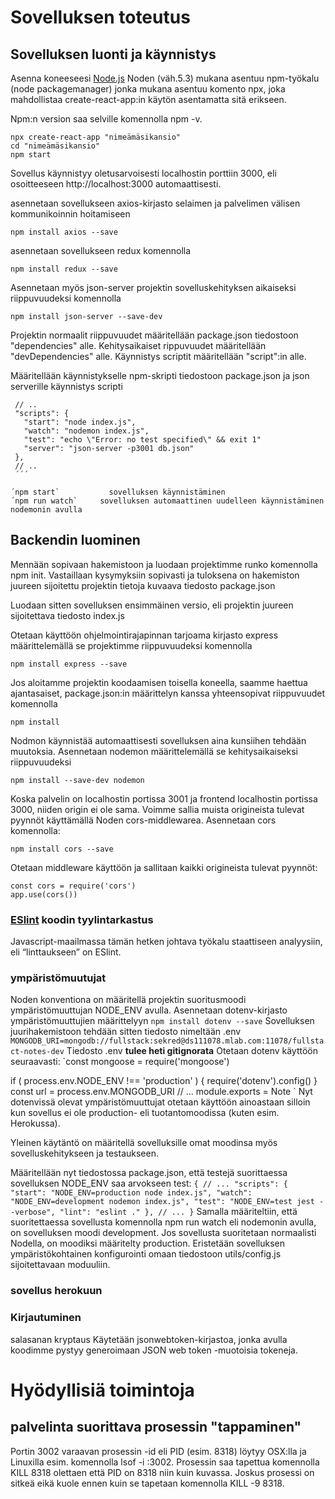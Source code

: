 # Sovelluksen toteutus

## Sovelluksen luonti ja käynnistys

Asenna koneeseesi [Node.js](https://nodejs.org/en/) Noden (väh.5.3) mukana asentuu npm-työkalu (node packagemanager) jonka mukana asentuu komento npx, joka mahdollistaa create-react-app:in käytön asentamatta sitä erikseen. 

Npm:n version saa selville komennolla npm -v.

```
npx create-react-app "nimeämäsikansio"
cd "nimeämäsikansio"
npm start
````
Sovellus käynnistyy oletusarvoisesti localhostin porttiin 3000, eli osoitteeseen http://localhost:3000 automaattisesti.

asennetaan sovellukseen axios-kirjasto selaimen ja palvelimen välisen kommunikoinnin  hoitamiseen
```
npm install axios --save
```
asennetaan sovellukseen redux komennolla
```
npm install redux --save
```
Asennetaan myös json-server projektin sovelluskehityksen aikaiseksi riippuvuudeksi komennolla
```
npm install json-server --save-dev
```

Projektin normaalit riippuvuudet määritellään package.json tiedostoon "dependencies" alle. Kehitysaikaiset rippuvuudet määritellään "devDependencies" alle. Käynnistys scriptit määritellään "script":in alle.

Määritellään käynnistykselle npm-skripti tiedostoon package.json ja json serverille käynnistys scripti

 ``` 
  // ..
  "scripts": {
    "start": "node index.js",
    "watch": "nodemon index.js",
    "test": "echo \"Error: no test specified\" && exit 1"
    "server": "json-server -p3001 db.json"
  },
  // ..
  ´´´ 
 
´npm start`           sovelluksen käynnistäminen
´npm run watch`     sovelluksen automaattinen uudelleen käynnistäminen nodemonin avulla
 ```
## Backendin luominen

Mennään sopivaan hakemistoon ja luodaan projektimme runko komennolla npm init. Vastaillaan kysymyksiin sopivasti ja tuloksena on hakemiston juureen sijoitettu projektin tietoja kuvaava tiedosto package.json

Luodaan sitten sovelluksen ensimmäinen versio, eli projektin juureen sijoitettava tiedosto index.js 

Otetaan käyttöön ohjelmointirajapinnan tarjoama kirjasto express määrittelemällä se projektimme riippuvuudeksi komennolla
 ``` 
npm install express --save
 ```
 Jos aloitamme projektin koodaamisen toisella koneella, saamme haettua ajantasaiset, package.json:in määrittelyn kanssa yhteensopivat riippuvuudet komennolla
 ``` 
npm install
 ```
 Nodmon käynnistää automaattisesti sovelluksen aina kunsiihen tehdään muutoksia.
 Asennetaan nodemon määrittelemällä se kehitysaikaiseksi riippuvuudeksi
 ``` 
npm install --save-dev nodemon
 ```  
Koska palvelin on localhostin portissa 3001 ja frontend localhostin portissa 3000, niiden origin ei ole sama.
Voimme sallia muista origineista tulevat pyynnöt käyttämällä Noden cors-middlewarea.
Asennetaan cors komennolla:
 ``` 
npm install cors --save
 ``` 
 Otetaan middleware käyttöön ja sallitaan kaikki origineista tulevat pyynnöt:
 ``` 
const cors = require('cors')
app.use(cors())
 ``` 
 
 ###  [ESlint](https://github.com/vsvala/FullStack2018/blob/master/Dokumentation/lint.md) koodin tyylintarkastus
Javascript-maailmassa tämän hetken johtava työkalu staattiseen analyysiin, eli “linttaukseen” on ESlint.

 
### ympäristömuutujat
Noden konventiona on määritellä projektin suoritusmoodi ympäristömuuttujan NODE_ENV avulla. 
 Asennetaan  dotenv-kirjasto ympäristömuuttujien määrittelyyn
  `npm install dotenv --save`
 Sovelluksen juurihakemistoon tehdään sitten tiedosto nimeltään .env
` MONGODB_URI=mongodb://fullstack:sekred@ds111078.mlab.com:11078/fullstact-notes-dev`
Tiedosto .env **tulee heti gitignorata**
Otetaan dotenv käyttöön seuraavasti:
  `const mongoose = require('mongoose')

if ( process.env.NODE_ENV !== 'production' ) {
  require('dotenv').config()
}
const url = process.env.MONGODB_URI
// ...
module.exports = Note  `
Nyt dotenvissä olevat ympäristömuuttujat otetaan käyttöön ainoastaan silloin kun sovellus ei ole production- eli tuotantomoodissa (kuten esim. Herokussa).
 
  Yleinen käytäntö on määritellä sovelluksille omat moodinsa myös sovelluskehitykseen ja testaukseen.

Määritellään nyt tiedostossa package.json, että testejä suorittaessa sovelluksen NODE_ENV saa arvokseen test:
`
{
  // ...
  "scripts": {
    "start": "NODE_ENV=production node index.js",
    "watch": "NODE_ENV=development nodemon index.js",
    "test": "NODE_ENV=test jest --verbose",
    "lint": "eslint ."
  },
  // ...
}
`
Samalla määriteltiin, että suoritettaessa sovellusta komennolla npm run watch eli nodemonin avulla, on sovelluksen moodi development. Jos sovellusta suoritetaan normaalisti Nodella, on moodiksi määritelty production.
Eristetään sovelluksen ympäristökohtainen konfigurointi omaan tiedostoon utils/config.js sijoitettavaan moduuliin.
 
### sovellus herokuun

### Kirjautuminen

salasanan kryptaus
Käytetään jsonwebtoken-kirjastoa, jonka avulla koodimme pystyy generoimaan JSON web token -muotoisia tokeneja.

# Hyödyllisiä toimintoja
## palvelinta suorittava prosessin "tappaminen"
 Portin 3002 varaavan prosessin -id eli PID (esim. 8318) löytyy OSX:lla ja Linuxilla esim. komennolla lsof -i :3002.
 Prosessin saa tapettua komennolla KILL 8318 olettaen että PID on 8318 niin kuin kuvassa. Joskus prosessi on sitkeä eikä kuole ennen kuin se tapetaan komennolla KILL -9 8318.
 

